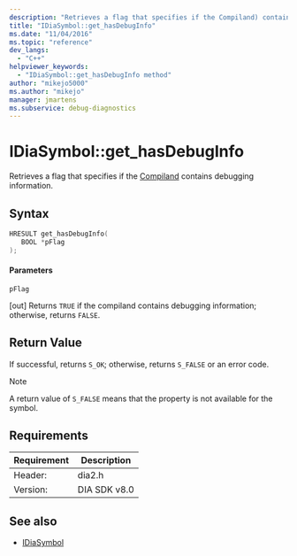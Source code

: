 ```yaml
---
description: "Retrieves a flag that specifies if the Compiland) contains debugging information."
title: "IDiaSymbol::get_hasDebugInfo"
ms.date: "11/04/2016"
ms.topic: "reference"
dev_langs:
  - "C++"
helpviewer_keywords:
  - "IDiaSymbol::get_hasDebugInfo method"
author: "mikejo5000"
ms.author: "mikejo"
manager: jmartens
ms.subservice: debug-diagnostics
---
```

# IDiaSymbol::get_hasDebugInfo

Retrieves a flag that specifies if the [Compiland](../../debugger/debug-interface-access/compiland.md) contains debugging information.

## Syntax

```C++
HRESULT get_hasDebugInfo(
   BOOL *pFlag
);
```

#### Parameters
 `pFlag`

[out] Returns `TRUE` if the compiland contains debugging information; otherwise, returns `FALSE`.

## Return Value
 If successful, returns `S_OK`; otherwise, returns `S_FALSE` or an error code.

> [!NOTE]
> A return value of `S_FALSE` means that the property is not available for the symbol.

## Requirements

|Requirement|Description|
|-----------------|-----------------|
|Header:|dia2.h|
|Version:|DIA SDK v8.0|

## See also
- [IDiaSymbol](../../debugger/debug-interface-access/idiasymbol.md)
